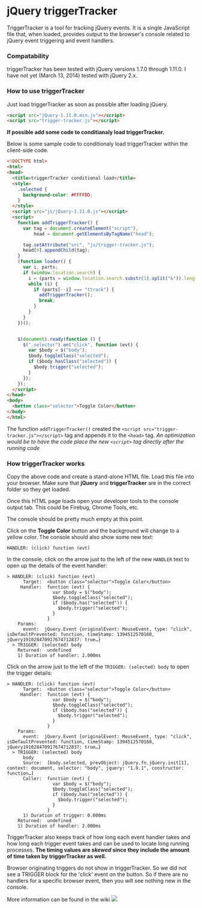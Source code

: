 jQuery triggerTracker
=====================

TriggerTracker is a tool for tracking jQuery events. It is a single JavaScript file that, when loaded, provides output to the browser's console related to jQuery event triggering and event handlers.

### Compatability

triggerTracker has been tested with jQuery versions 1.7.0 through 1.11.0. I have not yet (March 13, 2014) tested with jQuery 2.x.

### How to use triggerTracker

Just load triggerTracker as soon as possible after loading jQuery.

```html
<script src="jQuery-1.11.0.min.js"></script>
<script src="trigger-tracker.js"></script>
```

**If possible add some code to conditianaly load triggerTracker.**

Below is some sample code to conditionaly load triggerTracker within the client-side code.

```html
<!DOCTYPE html>
<html>
<head>
  <title>triggerTracker conditional load</title>
  <style>
    .selected {
      background-color: #FFFFDD;
    }
  </style>
  <script src="js/jQuery-1.11.0.js"></script>
  <script>
    function addTriggerTracker() {
      var tag = document.createElement("script"),
          head = document.getElementsByTagName("head");

      tag.setAttribute("src", "js/trigger-tracker.js");
      head[0].appendChild(tag);
    }
    (function loader() {
      var i, parts;
      if (window.location.search) {
        i = (parts = window.location.search.substr(1).split("&")).length;
        while (i) {
          if (parts[--i] === "ttrack") {
            addTriggerTracker();
            break;
          }
        }
      }
    })();


    $(document).ready(function () {
      $(".selector").on("click", function (evt) {
        var $body = $("body");
        $body.toggleClass("selected");
        if ($body.hasClass("selected")) {
          $body.trigger("selected");
        }
      });
    });
  </script>
</head>
<body>
  <button class="selector">Toggle Color</button>
</body>
</html>
```

The function `addTriggerTracker()` created the `<script src="trigger-tracker.js"></script>` tag and appends it to the `<head>` tag. *An optimization would be to have the code place the new `<script>` tag directly after the running code*


### How triggerTracker works

Copy the above code and create a stand-alone HTML file. Load this file into your browser. Make sure that **jQuery** and **triggerTracker** are in the correct folder so they get loaded.

Once this HTML page loads open your developer tools to the console output tab. This could be Firebug, Chrome Tools, etc.

The console should be pretty much empty at this point.

Click on the **Toggle Color** button and the background will change to a yellow color. The console should also show some new text:

`HANDLER: (click) function (evt)`

In the console, click on the arrow just to the left of the new `HANDLER` text to open up the details of the event handler:

```
> HANDLER: (click) function (evt)
      Target:  <button class=​"selector">​Toggle Color​</button>
     Handler:  function (evt) {
                 var $body = $("body");
                 $body.toggleClass("selected");
                 if ($body.has("selected")) {
                   $body.trigger("selected");
                 }
               }
    Params:
      event:  jQuery.Event {originalEvent: MouseEvent, type: "click", isDefaultPrevented: function, timeStamp: 1394512570160, jQuery191028470917674712837: true…}
  > TRIGGER: (selected) body
    Returned:  undefined
    1) Duration of handler: 2.000ms
```


Click on the arrow just to the left of the `TRIGGER: (selected) body` to open the trigger details:

```
> HANDLER: (click) function (evt)
      Target:  <button class=​"selector">​Toggle Color​</button>
     Handler:  function (evt) {
                 var $body = $("body");
                 $body.toggleClass("selected");
                 if ($body.has("selected")) {
                   $body.trigger("selected");
                 }
               }
    Params:
      event:  jQuery.Event {originalEvent: MouseEvent, type: "click", isDefaultPrevented: function, timeStamp: 1394512570160, jQuery191028470917674712837: true…}
  > TRIGGER: (selected) body
      body
      Source:  [body.selected, prevObject: jQuery.fn.jQuery.init[1], context: document, selector: "body", jquery: "1.9.1", constructor: function…]
      Caller:  function (evt) {
                 var $body = $("body");
                 $body.toggleClass("selected");
                 if ($body.has("selected")) {
                   $body.trigger("selected");
                 }
               }
      1) Duration of trigger: 0.000ms   
    Returned:  undefined
    1) Duration of handler: 2.000ms
```

TriggerTracker also keeps track of how long each event handler takes and how long each trigger event takes and can be used to locate long running processes. **The timing values are *skewed* since they include the amount of time taken by triggerTracker as well.**

Browser originating triggers do not show in triggerTracker. So we did not see a TRIGGER block for the 'click' event on the button. So if there are no handlers for a specific browser event, then you will see nothing new in the console.

More information can be found in the wiki
![](https://github.com/intervalia/triggerTracker/wiki)

